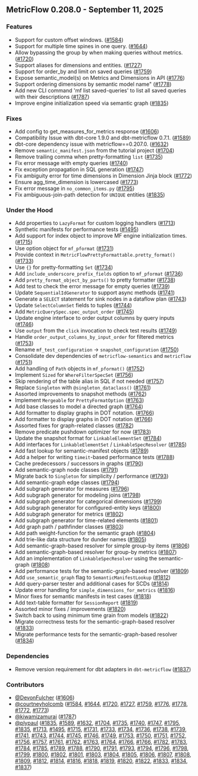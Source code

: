 ## MetricFlow 0.208.0 - September 11, 2025

### Features

- Support for custom offset windows. ([#1584](https://github.com/dbt-labs/metricflow/issues/1584))
- Support for multiple time spines in one query. ([#1644](https://github.com/dbt-labs/metricflow/issues/1644))
- Allow bypassing the group by when making queries without metrics. ([#1720](https://github.com/dbt-labs/metricflow/issues/1720))
- Support aliases for dimensions and entities. ([#1727](https://github.com/dbt-labs/metricflow/issues/1727))
- Support for order_by and limit on saved queries ([#1759](https://github.com/dbt-labs/metricflow/issues/1759))
- Expose semantic_model(s) on Metrics and Dimensions in API ([#1776](https://github.com/dbt-labs/metricflow/issues/1776))
- Support ordering dimensions by semantic model name" ([#1778](https://github.com/dbt-labs/metricflow/issues/1778))
- Add new CLI command 'mf list saved-queries' to list all saved queries with their descriptions ([#1787](https://github.com/dbt-labs/metricflow/issues/1787))
- Improve engine initialization speed via semantic graph ([#1835](https://github.com/dbt-labs/metricflow/issues/1835))

### Fixes

- Add config to get_measures_for_metrics response ([#1606](https://github.com/dbt-labs/metricflow/issues/1606))
- Compatibility Issue with dbt-core 1.9.0 and dbt-metricflow 0.7.1. ([#1589](https://github.com/dbt-labs/metricflow/issues/1589))
- dbt-core dependency issue with metricflow==0.207.0. ([#1632](https://github.com/dbt-labs/metricflow/issues/1632))
- Remove `semantic_manifest.json` from the tutorial project ([#1704](https://github.com/dbt-labs/metricflow/issues/1704))
- Remove trailing comma when pretty-formatting `list` ([#1735](https://github.com/dbt-labs/metricflow/issues/1735))
- Fix error message with empty queries ([#1740](https://github.com/dbt-labs/metricflow/issues/1740))
- Fix exception propagation in SQL generation ([#1747](https://github.com/dbt-labs/metricflow/issues/1747))
- Fix ambiguity error for time dimensions in Dimension Jinja block ([#1772](https://github.com/dbt-labs/metricflow/issues/1772))
- Ensure agg_time_dimension is lowercased ([#1773](https://github.com/dbt-labs/metricflow/issues/1773))
- Fix error message in `no_common_items.py` ([#1795](https://github.com/dbt-labs/metricflow/issues/1795))
- Fix ambiguous-join-path detection for `UNIQUE` entities ([#1835](https://github.com/dbt-labs/metricflow/issues/1835))

### Under the Hood

- Add properties to `LazyFormat` for custom logging handlers ([#1713](https://github.com/dbt-labs/metricflow/issues/1713))
- Synthetic manifests for performance tests ([#1495](https://github.com/dbt-labs/metricflow/issues/1495))
- Add support for index object to improve MF engine initialization times. ([#1715](https://github.com/dbt-labs/metricflow/issues/1715))
- Use option object for `mf_pformat` ([#1731](https://github.com/dbt-labs/metricflow/issues/1731))
- Provide context in `MetricFlowPrettyFormattable.pretty_format()` ([#1733](https://github.com/dbt-labs/metricflow/issues/1733))
- Use `{}` for pretty-formatting `Set` ([#1734](https://github.com/dbt-labs/metricflow/issues/1734))
- Add `include_underscore_prefix_fields` option to `mf_pformat` ([#1736](https://github.com/dbt-labs/metricflow/issues/1736))
- Add `pretty_format_object_by_parts()` to pretty formatter ([#1738](https://github.com/dbt-labs/metricflow/issues/1738))
- Add test to check the error message for empty queries ([#1739](https://github.com/dbt-labs/metricflow/issues/1739))
- Update `SequentialIdGenerator` to support async methods ([#1741](https://github.com/dbt-labs/metricflow/issues/1741))
- Generate a `SELECT` statement for sink nodes in a dataflow plan ([#1743](https://github.com/dbt-labs/metricflow/issues/1743))
- Update `SelectColumnSet` fields to tuples ([#1744](https://github.com/dbt-labs/metricflow/issues/1744))
- Add `MetricQuerySpec.spec_output_order` ([#1745](https://github.com/dbt-labs/metricflow/issues/1745))
- Update engine interface to order output columns by query inputs ([#1746](https://github.com/dbt-labs/metricflow/issues/1746))
- Use `output` from the `click` invocation to check test results ([#1749](https://github.com/dbt-labs/metricflow/issues/1749))
- Handle `order_output_columns_by_input_order` for filtered metrics ([#1753](https://github.com/dbt-labs/metricflow/issues/1753))
- Rename `mf_test_configuration` -> `snapshot_configuration` ([#1750](https://github.com/dbt-labs/metricflow/issues/1750))
- Consolidate dev dependencies of `metricflow-semantics` and `metricflow` ([#1751](https://github.com/dbt-labs/metricflow/issues/1751))
- Add handling of `Path` objects in `mf_pformat()` ([#1752](https://github.com/dbt-labs/metricflow/issues/1752))
- Implement `Sized` for `WhereFilterSpecSet` ([#1756](https://github.com/dbt-labs/metricflow/issues/1756))
- Skip rendering of the table alias in SQL if not needed ([#1757](https://github.com/dbt-labs/metricflow/issues/1757))
- Replace `Singleton` with `@singleton_dataclass()` ([#1761](https://github.com/dbt-labs/metricflow/issues/1761))
- Assorted improvements to snapshot methods ([#1762](https://github.com/dbt-labs/metricflow/issues/1762))
- Implement `Mergeable` for `PrettyFormatOption` ([#1763](https://github.com/dbt-labs/metricflow/issues/1763))
- Add base classes to model a directed graph ([#1764](https://github.com/dbt-labs/metricflow/issues/1764))
- Add formatter to display graphs in DOT notation. ([#1766](https://github.com/dbt-labs/metricflow/issues/1766))
- Add formatter to display graphs in DOT notation ([#1766](https://github.com/dbt-labs/metricflow/issues/1766))
- Assorted fixes for graph-related classes ([#1782](https://github.com/dbt-labs/metricflow/issues/1782))
- Remove predicate pushdown optimizer for now ([#1783](https://github.com/dbt-labs/metricflow/issues/1783))
- Update the snapshot format for `LinkableElementSet` ([#1784](https://github.com/dbt-labs/metricflow/issues/1784))
- Add interfaces for `LinkableElementSet` / `LinkableSpecResolver` ([#1785](https://github.com/dbt-labs/metricflow/issues/1785))
- Add fast lookup for semantic-manifest objects ([#1789](https://github.com/dbt-labs/metricflow/issues/1789))
- Add a helper for writing `timeit`-based performance tests ([#1788](https://github.com/dbt-labs/metricflow/issues/1788))
- Cache predecessors / successors in graphs ([#1790](https://github.com/dbt-labs/metricflow/issues/1790))
- Add semantic-graph node classes ([#1791](https://github.com/dbt-labs/metricflow/issues/1791))
- Migrate back to `Singleton` for simplicity / performance ([#1793](https://github.com/dbt-labs/metricflow/issues/1793))
- Add semantic-graph edge classes ([#1794](https://github.com/dbt-labs/metricflow/issues/1794))
- Add subgraph generator for measures ([#1796](https://github.com/dbt-labs/metricflow/issues/1796))
- Add subgraph generator for modeling joins ([#1798](https://github.com/dbt-labs/metricflow/issues/1798))
- Add subgraph generator for categorical dimensions ([#1799](https://github.com/dbt-labs/metricflow/issues/1799))
- Add subgraph generator for configured-entity keys ([#1800](https://github.com/dbt-labs/metricflow/issues/1800))
- Add subgraph generator for metrics ([#1802](https://github.com/dbt-labs/metricflow/issues/1802))
- Add subgraph generator for time-related elements ([#1801](https://github.com/dbt-labs/metricflow/issues/1801))
- Add graph path / pathfinder classes ([#1803](https://github.com/dbt-labs/metricflow/issues/1803))
- Add path weight-function for the semantic graph ([#1804](https://github.com/dbt-labs/metricflow/issues/1804))
- Add trie-like data structure for dunder names ([#1805](https://github.com/dbt-labs/metricflow/issues/1805))
- Add semantic-graph-based resolver for simple group-by items ([#1806](https://github.com/dbt-labs/metricflow/issues/1806))
- Add semantic-graph-based resolver for group-by metrics ([#1807](https://github.com/dbt-labs/metricflow/issues/1807))
- Add an implementation of `LinkableSpecResolver` using the semantic-graph ([#1808](https://github.com/dbt-labs/metricflow/issues/1808))
- Add performance tests for the semantic-graph-based resolver ([#1809](https://github.com/dbt-labs/metricflow/issues/1809))
- Add `use_semantic_graph` flag to `SemanticManifestLookup` ([#1812](https://github.com/dbt-labs/metricflow/issues/1812))
- Add query-parser tester and additional cases for SCDs ([#1814](https://github.com/dbt-labs/metricflow/issues/1814))
- Update error handling for `simple_dimensions_for_metrics` ([#1816](https://github.com/dbt-labs/metricflow/issues/1816))
- Minor fixes for semantic manifests in test cases ([#1818](https://github.com/dbt-labs/metricflow/issues/1818))
- Add text-table formatter for `SessionReport` ([#1819](https://github.com/dbt-labs/metricflow/issues/1819))
- Assorted minor fixes / improvements ([#1820](https://github.com/dbt-labs/metricflow/issues/1820))
- Switch back to using minimum time grain from models ([#1822](https://github.com/dbt-labs/metricflow/issues/1822))
- Migrate correctness tests for the semantic-graph-based resolver ([#1833](https://github.com/dbt-labs/metricflow/issues/1833))
- Migrate performance tests for the semantic-graph-based resolver ([#1834](https://github.com/dbt-labs/metricflow/issues/1834))

### Dependencies

- Remove version requirement for dbt adapters in `dbt-metricflow` ([#1837](https://github.com/dbt-labs/metricflow/issues/1837))

### Contributors
- [@DevonFulcher](https://github.com/DevonFulcher) ([#1606](https://github.com/dbt-labs/metricflow/issues/1606))
- [@courtneyholcomb](https://github.com/courtneyholcomb) ([#1584](https://github.com/dbt-labs/metricflow/issues/1584), [#1644](https://github.com/dbt-labs/metricflow/issues/1644), [#1720](https://github.com/dbt-labs/metricflow/issues/1720), [#1727](https://github.com/dbt-labs/metricflow/issues/1727), [#1759](https://github.com/dbt-labs/metricflow/issues/1759), [#1776](https://github.com/dbt-labs/metricflow/issues/1776), [#1778](https://github.com/dbt-labs/metricflow/issues/1778), [#1772](https://github.com/dbt-labs/metricflow/issues/1772), [#1773](https://github.com/dbt-labs/metricflow/issues/1773))
- [@kiwamizamurai](https://github.com/kiwamizamurai) ([#1787](https://github.com/dbt-labs/metricflow/issues/1787))
- [@plypaul](https://github.com/plypaul) ([#1835](https://github.com/dbt-labs/metricflow/issues/1835), [#1589](https://github.com/dbt-labs/metricflow/issues/1589), [#1632](https://github.com/dbt-labs/metricflow/issues/1632), [#1704](https://github.com/dbt-labs/metricflow/issues/1704), [#1735](https://github.com/dbt-labs/metricflow/issues/1735), [#1740](https://github.com/dbt-labs/metricflow/issues/1740), [#1747](https://github.com/dbt-labs/metricflow/issues/1747), [#1795](https://github.com/dbt-labs/metricflow/issues/1795), [#1835](https://github.com/dbt-labs/metricflow/issues/1835), [#1713](https://github.com/dbt-labs/metricflow/issues/1713), [#1495](https://github.com/dbt-labs/metricflow/issues/1495), [#1715](https://github.com/dbt-labs/metricflow/issues/1715), [#1731](https://github.com/dbt-labs/metricflow/issues/1731), [#1733](https://github.com/dbt-labs/metricflow/issues/1733), [#1734](https://github.com/dbt-labs/metricflow/issues/1734), [#1736](https://github.com/dbt-labs/metricflow/issues/1736), [#1738](https://github.com/dbt-labs/metricflow/issues/1738), [#1739](https://github.com/dbt-labs/metricflow/issues/1739), [#1741](https://github.com/dbt-labs/metricflow/issues/1741), [#1743](https://github.com/dbt-labs/metricflow/issues/1743), [#1744](https://github.com/dbt-labs/metricflow/issues/1744), [#1745](https://github.com/dbt-labs/metricflow/issues/1745), [#1746](https://github.com/dbt-labs/metricflow/issues/1746), [#1749](https://github.com/dbt-labs/metricflow/issues/1749), [#1753](https://github.com/dbt-labs/metricflow/issues/1753), [#1750](https://github.com/dbt-labs/metricflow/issues/1750), [#1751](https://github.com/dbt-labs/metricflow/issues/1751), [#1752](https://github.com/dbt-labs/metricflow/issues/1752), [#1756](https://github.com/dbt-labs/metricflow/issues/1756), [#1757](https://github.com/dbt-labs/metricflow/issues/1757), [#1761](https://github.com/dbt-labs/metricflow/issues/1761), [#1762](https://github.com/dbt-labs/metricflow/issues/1762), [#1763](https://github.com/dbt-labs/metricflow/issues/1763), [#1764](https://github.com/dbt-labs/metricflow/issues/1764), [#1766](https://github.com/dbt-labs/metricflow/issues/1766), [#1766](https://github.com/dbt-labs/metricflow/issues/1766), [#1782](https://github.com/dbt-labs/metricflow/issues/1782), [#1783](https://github.com/dbt-labs/metricflow/issues/1783), [#1784](https://github.com/dbt-labs/metricflow/issues/1784), [#1785](https://github.com/dbt-labs/metricflow/issues/1785), [#1789](https://github.com/dbt-labs/metricflow/issues/1789), [#1788](https://github.com/dbt-labs/metricflow/issues/1788), [#1790](https://github.com/dbt-labs/metricflow/issues/1790), [#1791](https://github.com/dbt-labs/metricflow/issues/1791), [#1793](https://github.com/dbt-labs/metricflow/issues/1793), [#1794](https://github.com/dbt-labs/metricflow/issues/1794), [#1796](https://github.com/dbt-labs/metricflow/issues/1796), [#1798](https://github.com/dbt-labs/metricflow/issues/1798), [#1799](https://github.com/dbt-labs/metricflow/issues/1799), [#1800](https://github.com/dbt-labs/metricflow/issues/1800), [#1802](https://github.com/dbt-labs/metricflow/issues/1802), [#1801](https://github.com/dbt-labs/metricflow/issues/1801), [#1803](https://github.com/dbt-labs/metricflow/issues/1803), [#1804](https://github.com/dbt-labs/metricflow/issues/1804), [#1805](https://github.com/dbt-labs/metricflow/issues/1805), [#1806](https://github.com/dbt-labs/metricflow/issues/1806), [#1807](https://github.com/dbt-labs/metricflow/issues/1807), [#1808](https://github.com/dbt-labs/metricflow/issues/1808), [#1809](https://github.com/dbt-labs/metricflow/issues/1809), [#1812](https://github.com/dbt-labs/metricflow/issues/1812), [#1814](https://github.com/dbt-labs/metricflow/issues/1814), [#1816](https://github.com/dbt-labs/metricflow/issues/1816), [#1818](https://github.com/dbt-labs/metricflow/issues/1818), [#1819](https://github.com/dbt-labs/metricflow/issues/1819), [#1820](https://github.com/dbt-labs/metricflow/issues/1820), [#1822](https://github.com/dbt-labs/metricflow/issues/1822), [#1833](https://github.com/dbt-labs/metricflow/issues/1833), [#1834](https://github.com/dbt-labs/metricflow/issues/1834), [#1837](https://github.com/dbt-labs/metricflow/issues/1837))
